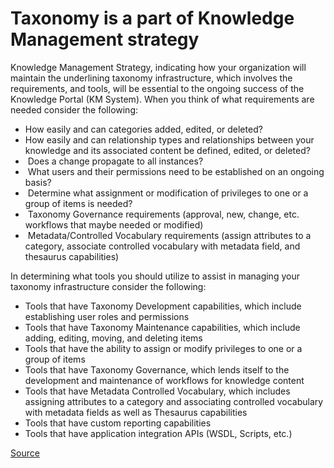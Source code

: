 #  Taxonomy is a part of Knowledge Management strategy
Knowledge Management Strategy, indicating how your organization will maintain the underlining taxonomy infrastructure, which involves the requirements, and tools, will be essential to the ongoing success of the Knowledge Portal (KM System). When you think of what requirements are needed consider the following:

-   How easily and can categories added, edited, or deleted?
-   How easily and can relationship types and relationships between your knowledge and its associated content be defined, edited, or deleted?
-    Does a change propagate to all instances?
-    What users and their permissions need to be established on an ongoing basis?
-    Determine what assignment or modification of privileges to one or a group of items is needed?
-    Taxonomy Governance requirements (approval, new, change, etc. workflows that maybe needed or modified)
-    Metadata/Controlled Vocabulary requirements (assign attributes to a category, associate controlled vocabulary with metadata field, and thesaurus capabilities)

In determining what tools you should utilize to assist in managing your taxonomy infrastructure consider the following:

-   Tools that have Taxonomy Development capabilities, which include establishing user roles and permissions
-   Tools that have Taxonomy Maintenance capabilities, which include adding, editing, moving, and deleting items
-   Tools that have the ability to assign or modify privileges to one or a group of items
-   Tools that have Taxonomy Governance, which lends itself to the development and maintenance of workflows for knowledge content
-   Tools that have Metadata Controlled Vocabulary, which includes assigning attributes to a category and associating controlled vocabulary with metadata fields as well as Thesaurus capabilities
-   Tools that have custom reporting capabilities
-   Tools that have application integration APIs (WSDL, Scripts, etc.)

[Source](http://knowledgemanagementdepot.com/2012/11/30/maintaining-taxonomy/)